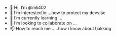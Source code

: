 - 👋 Hi, I’m @mk402
- 👀 I’m interested in ...how to protect my devvise
- 🌱 I’m currently learning ...
- 💞️ I’m looking to collaborate on ...
- 📫 How to reach me .....how i know about hakking

<!---
mk402/mk402 is a ✨ special ✨ repository because its `README.md` (this file) appears on your GitHub profile.
You can click the Preview link to take a look at your changes.
--->

